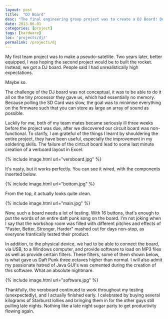 ```yaml
---
layout: post
title:  "DJ Board"
desc: "The final engineering group project was to create a DJ Board! Due to unfortunate circumstances, I ended up designing almost the entire board, from the last-minute veroboard circuitry, the firmware and the desktop Java configuration application. It actually turned out really well!"
date: 2013-06-01
categories: [project]
tags: [hardware]
loc: 'projects/dj/'
permalink: /projects/dj
---
```


My first team project was to make a pseudo-satellite. Two years later, better equipped, I was hoping the second
project would be to built the rocket. Instead, we got a DJ board. People said I had unrealistically high expectations.

Maybe so.

The challenge of the DJ board was not conceptual, it was to be able to do it all on the tiny processor they gave us,
which had essentially no memory. Because polling the SD Card was slow, the goal was to minimise everything on the firmware such
that you can store as large an array of sound as possible.


Luckily for me, both of my team mates became seriously ill three weeks before the project was due, after we discovered our
circuit board was non-functional. To clarify, I am grateful of the things I learnt by shouldering the entire project, they have
been useful, especially the improvement in my soldering skills. The failure of the cirtcuit board lead to some last minute
creation of a verboard layout in Excel.

{% include image.html url="veroboard.jpg"  %}

It's nasty, but it works perfectly. You can see it wired, with the components inserted below.

{% include image.html url="bottom.jpg"  %}

From the top, it actually looks quite clean.

{% include image.html url="main.jpg"  %}

Now, such a board needs a lot of testing. With 16 buttons, that's enough to put the words of an entire daft punk song on the board. I'm not joking
when I say that the workshop room was filled with different pitches and effects of "Faster, Better, Stronger, Harder" mashed out for days non-stop, as
everyone frantically tested their product.

In addition, to the physical device, we had to be able to connect the board, via USB, to a Windows computer, and provide software to load on
    MP3 files as well as provide certain filters. These filters, some of them shown below, is what gave us Daft Punk three octaves higher than normal.
I will also admit my passionate hatred of Java GUI's was cemented during the creation of this software. What an absolute nightmare.

{% include image.html url="software.jpg"  %}

Thankfully, the veroboard continued to work throughout my testing (unexpectedly), and I actually finished early.
    I celebrated by buying several kilograms of Starburst lollies and bringing them in for the other guys still pulling late nights. Nothing like
a late night sugar party to get productivity flowing again.